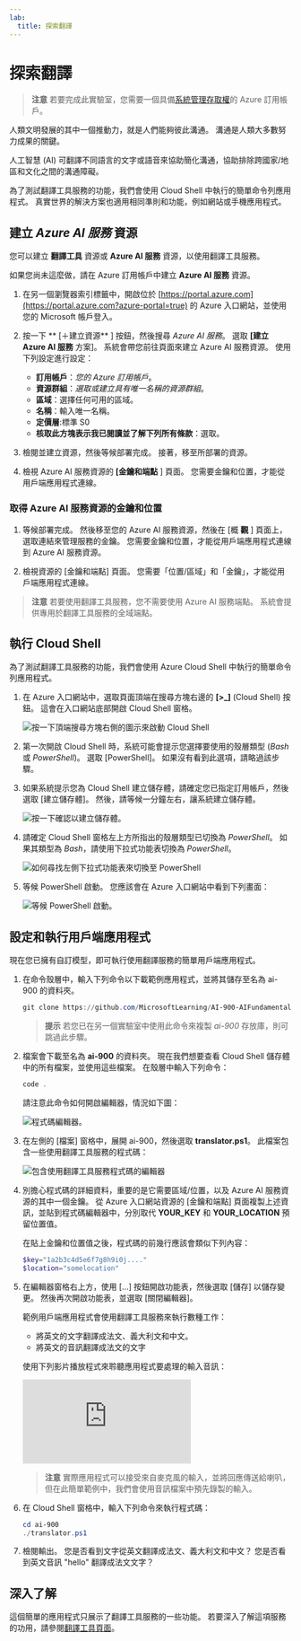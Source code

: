 ```yaml
---
lab:
  title: 探索翻譯
---
```


# 探索翻譯

> **注意** 若要完成此實驗室，您需要一個具備[系統管理存取權](https://azure.microsoft.com/free?azure-portal=true)的 Azure 訂用帳戶。

人類文明發展的其中一個推動力，就是人們能夠彼此溝通。 溝通是人類大多數努力成果的關鍵。

人工智慧 (AI) 可翻譯不同語言的文字或語音來協助簡化溝通，協助排除跨國家/地區和文化之間的溝通障礙。

為了測試翻譯工具服務的功能，我們會使用 Cloud Shell 中執行的簡單命令列應用程式。 真實世界的解決方案也適用相同準則和功能，例如網站或手機應用程式。

## 建立 *Azure AI 服務* 資源

您可以建立 **翻譯工具** 資源或 **Azure AI 服務** 資源，以使用翻譯工具服務。

如果您尚未這麼做，請在 Azure 訂用帳戶中建立 **Azure AI 服務** 資源。

1. 在另一個瀏覽器索引標籤中，開啟位於 [https://portal.azure.com](https://portal.azure.com?azure-portal=true) 的 Azure 入口網站，並使用您的 Microsoft 帳戶登入。

1. 按一下 ** [&#65291;建立資源** ] 按鈕，然後搜尋 *Azure AI 服務*。 選取 **[建立** **Azure AI 服務** 方案]。 系統會帶您前往頁面來建立 Azure AI 服務資源。 使用下列設定進行設定：
    - **訂用帳戶**：*您的 Azure 訂用帳戶*。
    - **資源群組**：*選取或建立具有唯一名稱的資源群組*。
    - **區域**：選擇任何可用的區域。
    - **名稱**：輸入唯一名稱。
    - **定價層**:標準 S0
    - **核取此方塊表示我已閱讀並了解下列所有條款**：選取。

1. 檢閱並建立資源，然後等候部署完成。 接著，移至所部署的資源。

1. 檢視 Azure AI 服務資源的 **[金鑰和端點** ] 頁面。 您需要金鑰和位置，才能從用戶端應用程式連線。

### 取得 Azure AI 服務資源的金鑰和位置

1. 等候部署完成。 然後移至您的 Azure AI 服務資源，然後在 [概 **觀** ] 頁面上，選取連結來管理服務的金鑰。 您需要金鑰和位置，才能從用戶端應用程式連線到 Azure AI 服務資源。

1. 檢視資源的 [金鑰和端點] 頁面。 您需要「位置/區域」和「金鑰」，才能從用戶端應用程式連線。

> **注意** 若要使用翻譯工具服務，您不需要使用 Azure AI 服務端點。 系統會提供專用於翻譯工具服務的全域端點。 

## 執行 Cloud Shell

為了測試翻譯工具服務的功能，我們會使用 Azure Cloud Shell 中執行的簡單命令列應用程式。 

1. 在 Azure 入口網站中，選取頁面頂端在搜尋方塊右邊的 **[>_]** (Cloud Shell) 按鈕。 這會在入口網站底部開啟 Cloud Shell 窗格。

    ![按一下頂端搜尋方塊右側的圖示來啟動 Cloud Shell](media/translate-text-and-speech/powershell-portal-guide-1.png)

1. 第一次開啟 Cloud Shell 時，系統可能會提示您選擇要使用的殼層類型 (*Bash* 或 *PowerShell*)。 選取 [PowerShell]。 如果沒有看到此選項，請略過該步驟。  

1. 如果系統提示您為 Cloud Shell 建立儲存體，請確定您已指定訂用帳戶，然後選取 [建立儲存體]。 然後，請等候一分鐘左右，讓系統建立儲存體。

    ![按一下確認以建立儲存體。](media/translate-text-and-speech/powershell-portal-guide-2.png)

1. 請確定 Cloud Shell 窗格左上方所指出的殼層類型已切換為 *PowerShell*。 如果其類型為 *Bash*，請使用下拉式功能表切換為 *PowerShell*。 

    ![如何尋找左側下拉式功能表來切換至 PowerShell](media/translate-text-and-speech/powershell-portal-guide-3.png) 

1. 等候 PowerShell 啟動。 您應該會在 Azure 入口網站中看到下列畫面：  

    ![等候 PowerShell 啟動。](media/translate-text-and-speech/powershell-prompt.png)

## 設定和執行用戶端應用程式

現在您已擁有自訂模型，即可執行使用翻譯服務的簡單用戶端應用程式。

1. 在命令殼層中，輸入下列命令以下載範例應用程式，並將其儲存至名為 ai-900 的資料夾。

    ```PowerShell
    git clone https://github.com/MicrosoftLearning/AI-900-AIFundamentals ai-900
    ```

    >**提示** 若您已在另一個實驗室中使用此命令來複製 *ai-900* 存放庫，則可跳過此步驟。

1. 檔案會下載至名為 **ai-900** 的資料夾。 現在我們想要查看 Cloud Shell 儲存體中的所有檔案，並使用這些檔案。 在殼層中輸入下列命令： 

     ```PowerShell
    code .
    ```

    請注意此命令如何開啟編輯器，情況如下圖： 

    ![程式碼編輯器。](media/translate-text-and-speech/powershell-portal-guide-4.png)

1. 在左側的 [檔案] 窗格中，展開 ai-900，然後選取 **translator.ps1**。 此檔案包含一些使用翻譯工具服務的程式碼：

    ![包含使用翻譯工具服務程式碼的編輯器](media/translate-text-and-speech/translate-code.png)

1. 別擔心程式碼的詳細資料，重要的是它需要區域/位置，以及 Azure AI 服務資源的其中一個金鑰。 從 Azure 入口網站資源的 [金鑰和端點] 頁面複製上述資訊，並貼到程式碼編輯器中，分別取代 **YOUR_KEY** 和 **YOUR_LOCATION** 預留位置值。

    在貼上金鑰和位置值之後，程式碼的前幾行應該會類似下列內容：

    ```PowerShell
    $key="1a2b3c4d5e6f7g8h9i0j...."
    $location="somelocation"
    ```

1. 在編輯器窗格右上方，使用 [...] 按鈕開啟功能表，然後選取 [儲存] 以儲存變更。 然後再次開啟功能表，並選取 [關閉編輯器]。

    範例用戶端應用程式會使用翻譯工具服務來執行數種工作：
    - 將英文的文字翻譯成法文、義大利文和中文。
    - 將英文的音訊翻譯成法文的文字

    使用下列影片播放程式來聆聽應用程式要處理的輸入音訊：

    <div class="embeddedvideo"><iframe src="https://www.microsoft.com/videoplayer/embed/RWORN0" frameborder="0" allowfullscreen="true" data-linktype="external"></iframe></div>


    > **注意** 實際應用程式可以接受來自麥克風的輸入，並將回應傳送給喇叭，但在此簡單範例中，我們會使用音訊檔案中預先錄製的輸入。

1. 在 Cloud Shell 窗格中，輸入下列命令來執行程式碼：

    ```PowerShell
    cd ai-900
    ./translator.ps1
    ```

1. 檢閱輸出。 您是否看到文字從英文翻譯成法文、義大利文和中文？  您是否看到英文音訊 "hello" 翻譯成法文文字？

## 深入了解

這個簡單的應用程式只展示了翻譯工具服務的一些功能。 若要深入了解這項服務的功用，請參閱[翻譯工具頁面](https://docs.microsoft.com/azure/cognitive-services/translator/translator-overview)。